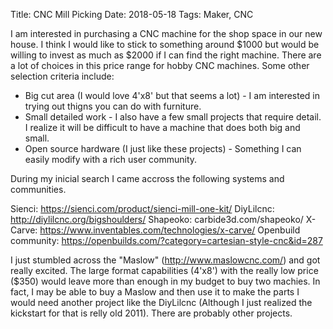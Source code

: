 Title: CNC Mill Picking
Date: 2018-05-18
Tags: Maker, CNC

I am interested in purchasing a CNC machine for the shop space in our new house.  I think I would like to stick to something around $1000 but would be willing to invest as much as $2000 if I can find the right machine.  There are a lot of choices in this price range for hobby CNC machines.  Some other selection criteria include:

- Big cut area (I would love 4'x8' but that seems a lot) - I am interested in trying out thigns you can do with furniture.
- Small detailed work - I also have a few small projects that require detail.  I realize it will be difficult to have a machine that does both big and small.
- Open source hardware (I just like these projects) - Something I can easily modify with a rich user community.

During my inicial search I came accross the following systems and communities.

Sienci: https://sienci.com/product/sienci-mill-one-kit/
DiyLilcnc: http://diylilcnc.org/bigshoulders/
Shapeoko: carbide3d.com/shapeoko/
X-Carve: https://www.inventables.com/technologies/x-carve/
Openbuild community: https://openbuilds.com/?category=cartesian-style-cnc&id=287

I just stumbled across the "Maslow" (http://www.maslowcnc.com/) and got really excited. The large format capabilities (4'x8') with the really low price ($350) would leave more than enough in my budget to buy two machies.  In fact, I may be able to buy a Maslow and then use it to make the parts I would need another project like the DiyLilcnc (Although I just realized the kickstart for that is relly old 2011).  There are probably other projects.
